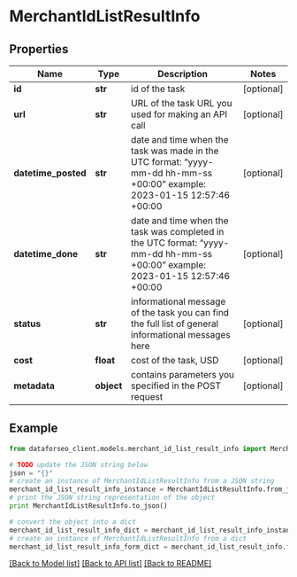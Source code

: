 # MerchantIdListResultInfo


## Properties

Name | Type | Description | Notes
------------ | ------------- | ------------- | -------------
**id** | **str** | id of the task | [optional] 
**url** | **str** | URL of the task URL you used for making an API call | [optional] 
**datetime_posted** | **str** | date and time when the task was made in the UTC format: “yyyy-mm-dd hh-mm-ss +00:00” example: 2023-01-15 12:57:46 +00:00 | [optional] 
**datetime_done** | **str** | date and time when the task was completed in the UTC format: “yyyy-mm-dd hh-mm-ss +00:00” example: 2023-01-15 12:57:46 +00:00 | [optional] 
**status** | **str** | informational message of the task you can find the full list of general informational messages here | [optional] 
**cost** | **float** | cost of the task, USD | [optional] 
**metadata** | **object** | contains parameters you specified in the POST request | [optional] 

## Example

```python
from dataforseo_client.models.merchant_id_list_result_info import MerchantIdListResultInfo

# TODO update the JSON string below
json = "{}"
# create an instance of MerchantIdListResultInfo from a JSON string
merchant_id_list_result_info_instance = MerchantIdListResultInfo.from_json(json)
# print the JSON string representation of the object
print MerchantIdListResultInfo.to_json()

# convert the object into a dict
merchant_id_list_result_info_dict = merchant_id_list_result_info_instance.to_dict()
# create an instance of MerchantIdListResultInfo from a dict
merchant_id_list_result_info_form_dict = merchant_id_list_result_info.from_dict(merchant_id_list_result_info_dict)
```
[[Back to Model list]](../README.md#documentation-for-models) [[Back to API list]](../README.md#documentation-for-api-endpoints) [[Back to README]](../README.md)


